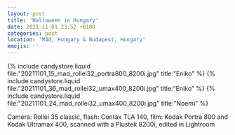 ```yaml
---
layout: post
title: 'Halloween in Hungary'
date: 2021-11-01 23:52 +0100
categories: post
location: 'Mád, Hungary & Budapest, Hungary'
emojis: ''
---
```


{% include candystore.liquid file:"20211101_15_mad_rollei32_portra800_8200i.jpg" title:"Eniko" %}
{% include candystore.liquid file:"20211101_36_mad_rollei32_umax400_8200i.jpg" title:"Eniko" %}
{% include candystore.liquid file:"20211101_24_mad_rollei32_umax400_8200i.jpg" title:"Noemi" %}

Camera: Rollei 35 classic, flash: Contax TLA 140, film: Kodak Portra 800 and Kodak Ultramax 400, scanned with a Plustek 8200i, edited in Lightroom
